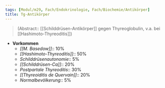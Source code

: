 ```yaml
---
tags: [Modul/m29, Fach/Endokrinologie, Fach/Biochemie/Antikörper]
title: Tg-Antikörper
---
```

> (Abstract:: [[Schilddrüsen-Antikörper]] gegen Thyreoglobulin, v.a. bei [[Hashimoto-Thyreoditis]])
- **Vorkommen**
	- *[[M. Basedow]]*:: 10%
	- *[[Hashimoto-Thyreoditis]]*:: 50%
	- *Schilddrüsenautonomie*:: 5%
	- *[[Schilddrüsen-Ca]]*:: 20%
	- *Postpartale Thyreoditis*:: 30%
	- *[[Thyreoiditis de Quervain]]*:: 20%
	- *Normalbevölkerung*:: 5%